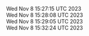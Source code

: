 Wed Nov  8 15:27:15 UTC 2023 <br/>
Wed Nov  8 15:28:08 UTC 2023 <br/>
Wed Nov  8 15:29:05 UTC 2023 <br/>
Wed Nov  8 15:32:24 UTC 2023 <br/>
